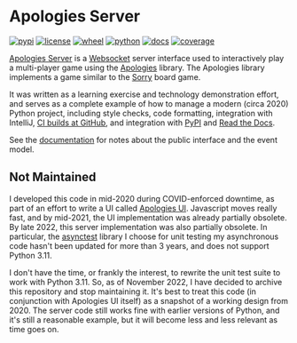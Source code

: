 # Apologies Server

[![pypi](https://img.shields.io/pypi/v/apologiesserver.svg)](https://pypi.org/project/apologiesserver/)
[![license](https://img.shields.io/pypi/l/apologiesserver.svg)](https://github.com/pronovic/apologies-server/blob/master/LICENSE)
[![wheel](https://img.shields.io/pypi/wheel/apologiesserver.svg)](https://pypi.org/project/apologiesserver/)
[![python](https://img.shields.io/pypi/pyversions/apologiesserver.svg)](https://pypi.org/project/apologiesserver/)
[![docs](https://readthedocs.org/projects/apologies-server/badge/?version=stable&style=flat)](https://apologies-server.readthedocs.io/en/stable/)
[![coverage](https://coveralls.io/repos/github/pronovic/apologies-server/badge.svg?branch=master)](https://coveralls.io/github/pronovic/apologies-server?branch=master)

[Apologies Server](https://github.com/pronovic/apologies-server) is a [Websocket](https://en.wikipedia.org/wiki/WebSocket) server interface used to interactively play a multi-player game using the [Apologies](https://github.com/pronovic/apologies) library.  The Apologies library implements a game similar to the [Sorry](https://en.wikipedia.org/wiki/Sorry!_(game)) board game.  

It was written as a learning exercise and technology demonstration effort, and serves as a complete example of how to manage a modern (circa 2020) Python project, including style checks, code formatting, integration with IntelliJ, [CI builds at GitHub](https://github.com/pronovic/apologies-server/actions), and integration with [PyPI](https://pypi.org/project/apologiesserver/) and [Read the Docs](https://apologies-server.readthedocs.io/en/stable/).  

See the [documentation](https://apologies-server.readthedocs.io/en/stable/design.html) for notes about the public interface and the event model.

## Not Maintained

I developed this code in mid-2020 during COVID-enforced downtime, as part of an effort to write a UI called [Apologies UI](https://github.com/pronovic/apologies-ui).  Javascript moves really fast, and by mid-2021, the UI implementation was already partially obsolete.  By late 2022, this server implementation was also partially obsolete.  In particular, the [asynctest](https://pypi.org/project/asynctest/) library I choose for unit testing my asynchronous code hasn't been updated for more than 3 years, and does not support Python 3.11.

I don't have the time, or frankly the interest, to rewrite the unit test suite to work with Python 3.11. So, as of November 2022, I have decided to archive this repository and stop maintaining it. It's best to treat this code (in conjunction with Apologies UI itself) as a snapshot of a working design from 2020.  The server code still works fine with earlier versions of Python, and it's still a reasonable example, but it will become less and less relevant as time goes on.
